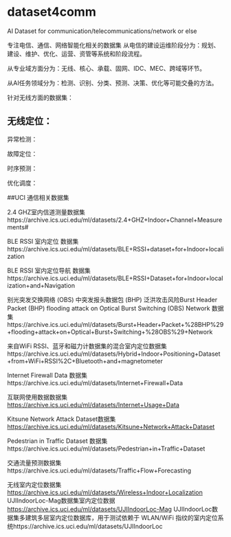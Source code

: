 # dataset4comm
AI Dataset for communication/telecommunications/network or else

专注电信、通信、网络智能化相关的数据集
从电信的建设运维阶段分为：规划、建设、维护、优化、运营、资管等系统和阶段流程。

从专业域方面分为：无线、核心、承载、固网、IDC、MEC、跨域等环节。

从AI任务领域分为：检测、识别、分类、预测、决策、优化等可能交叠的方法。

针对无线方面的数据集：

  ## 无线定位：
  
  异常检测：
  
  故障定位：
  
  时序预测：
  
  优化调度：
  
  
  ##UCI 通信相关数据集

2.4 GHZ室内信道测量数据集https://archive.ics.uci.edu/ml/datasets/2.4+GHZ+Indoor+Channel+Measurements#

BLE RSSI 室内定位 数据集https://archive.ics.uci.edu/ml/datasets/BLE+RSSI+dataset+for+Indoor+localization

BLE RSSI 室内定位导航 数据集https://archive.ics.uci.edu/ml/datasets/BLE+RSSI+Dataset+for+Indoor+localization+and+Navigation

别光突发交换网络 (OBS) 中突发报头数据包 (BHP) 泛洪攻击风险Burst Header Packet (BHP) flooding attack on Optical Burst Switching (OBS) Network 数据集https://archive.ics.uci.edu/ml/datasets/Burst+Header+Packet+%28BHP%29+flooding+attack+on+Optical+Burst+Switching+%28OBS%29+Network

来自WiFi RSSI、蓝牙和磁力计数据集的混合室内定位数据集https://archive.ics.uci.edu/ml/datasets/Hybrid+Indoor+Positioning+Dataset+from+WiFi+RSSI%2C+Bluetooth+and+magnetometer

Internet Firewall Data 数据集https://archive.ics.uci.edu/ml/datasets/Internet+Firewall+Data

互联网使用数据数据集 https://archive.ics.uci.edu/ml/datasets/Internet+Usage+Data

Kitsune Network Attack Dataset数据集 https://archive.ics.uci.edu/ml/datasets/Kitsune+Network+Attack+Dataset

Pedestrian in Traffic Dataset 数据集https://archive.ics.uci.edu/ml/datasets/Pedestrian+in+Traffic+Dataset

交通流量预测数据集https://archive.ics.uci.edu/ml/datasets/Traffic+Flow+Forecasting

无线室内定位数据集 https://archive.ics.uci.edu/ml/datasets/Wireless+Indoor+Localization
UJIIndoorLoc-Mag数据集室内定位数据 https://archive.ics.uci.edu/ml/datasets/UJIIndoorLoc-Mag
UJIIndoorLoc数据集多建筑多层室内定位数据库，用于测试依赖于 WLAN/WiFi 指纹的室内定位系统https://archive.ics.uci.edu/ml/datasets/UJIIndoorLoc

